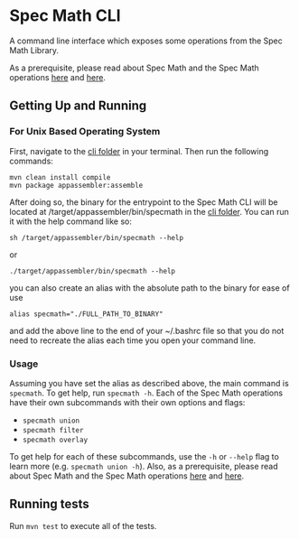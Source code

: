 # Spec Math CLI

A command line interface which exposes some operations from the Spec Math Library.

As a prerequisite, please read about Spec Math and the Spec Math operations [here](https://github.com/googleinterns/spec-math#spec-math)
and [here](https://github.com/googleinterns/spec-math/tree/master/library).

## Getting Up and Running

### For Unix Based Operating System

First, navigate to the [cli folder](.) in your terminal. Then run the following commands:

```
mvn clean install compile
mvn package appassembler:assemble
```

After doing so, the binary for the entrypoint to the Spec Math CLI will be located at
/target/appassembler/bin/specmath in the [cli folder](.). You can run it with the help command like so:

`sh /target/appassembler/bin/specmath --help`

or

`./target/appassembler/bin/specmath --help`

you can also create an alias with the absolute path to the binary for ease of use

`alias specmath="./FULL_PATH_TO_BINARY"`

and add the above line to the end of your ~/.bashrc file so that you do not need
to recreate the alias each time you open your command line. 

### Usage

Assuming you have set the alias as described above, the main command is `specmath`. To get help, run `specmath -h`. 
Each of the Spec Math operations have their own subcommands with their own options and flags: 

- `specmath union`
- `specmath filter`
- `specmath overlay`

To get help for each of these subcommands, use the `-h` or `--help` flag to learn more (e.g. `specmath union -h`).
Also, as a prerequisite, please read about Spec Math and the Spec Math operations [here](https://github.com/googleinterns/spec-math#spec-math)
and [here](https://github.com/googleinterns/spec-math/tree/master/library).

## Running tests

Run `mvn test` to execute all of the tests.
